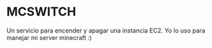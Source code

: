 # MCSWITCH

Un servicio para encender y apagar una instancia EC2. Yo lo uso para manejar mi server minecraft :)